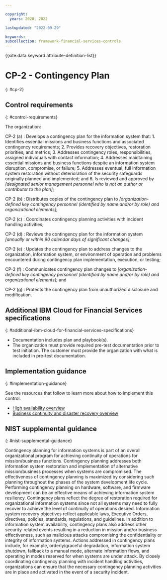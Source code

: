 ```yaml
---

copyright:
  years: 2020, 2022

lastupdated: "2022-09-29"

keywords: 
subcollection: framework-financial-services-controls
---
```


{{site.data.keyword.attribute-definition-list}}

               
# CP-2 - Contingency Plan
{: #cp-2}

## Control requirements
{: #control-requirements}

The organization:

CP-2 (a)
    : Develops a contingency plan for the information system that:
      1. Identifies essential missions and business functions and associated contingency requirements;
      2. Provides recovery objectives, restoration priorities, and metrics;
      3. Addresses contingency roles, responsibilities, assigned individuals with contact information;
      4. Addresses maintaining essential missions and business functions despite an information system disruption, compromise, or failure;
      5. Addresses eventual, full information system restoration without deterioration of the security safeguards originally planned and implemented; and
      6. Is reviewed and approved by _[designated senior management personnel who is not an author or contributor to the plan]_;

CP-2 (b)
    : Distributes copies of the contingency plan to _[organization-defined key contingency personnel (identified by name and/or by role) and organizational elements]_;

CP-2 (c)
    : Coordinates contingency planning activities with incident handling activities;

CP-2 (d)
    : Reviews the contingency plan for the information system _[annually or within 90 calendar days of significant changes]_;

CP-2 (e)
    : Updates the contingency plan to address changes to the organization, information system, or environment of operation and problems encountered during contingency plan implementation, execution, or testing;

CP-2 (f)
    : Communicates contingency plan changes to _[organization-defined key contingency personnel (identified by name and/or by role) and organizational elements]_; and

CP-2 (g)
    : Protects the contingency plan from unauthorized disclosure and modification.

## Additional IBM Cloud for Financial Services specifications
{: #additional-ibm-cloud-for-financial-services-specifications}

- Documentation includes plan and playbook(s).
- The organization must provide required pre-test documentation prior to test initiation. The customer must provide the organization with what is included in pre-test documentation.

## Implementation guidance
{: #implementation-guidance}

See the resources that follow to learn more about how to implement this control.

- [High availability overview](/docs/framework-financial-services?topic=framework-financial-services-shared-high-availability)
- [Business continuity and disaster recovery overview](/docs/framework-financial-services?topic=framework-financial-services-shared-bcdr)

## NIST supplemental guidance
{: #nist-supplemental-guidance}

Contingency planning for information systems is part of an overall organizational program for achieving continuity of operations for mission/business functions. Contingency planning addresses both information system restoration and implementation of alternative mission/business processes when systems are compromised. The effectiveness of contingency planning is maximized by considering such planning throughout the phases of the system development life cycle. Performing contingency planning on hardware, software, and firmware development can be an effective means of achieving information system resiliency. Contingency plans reflect the degree of restoration required for organizational information systems since not all systems may need to fully recover to achieve the level of continuity of operations desired. Information system recovery objectives reflect applicable laws, Executive Orders, directives, policies, standards, regulations, and guidelines. In addition to information system availability, contingency plans also address other security-related events resulting in a reduction in mission and/or business effectiveness, such as malicious attacks compromising the confidentiality or integrity of information systems. Actions addressed in contingency plans include, for example, orderly/graceful degradation, information system shutdown, fallback to a manual mode, alternate information flows, and operating in modes reserved for when systems are under attack. By closely coordinating contingency planning with incident handling activities, organizations can ensure that the necessary contingency planning activities are in place and activated in the event of a security incident.



